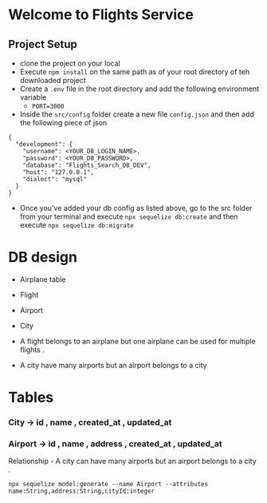 # Welcome to Flights Service

## Project Setup
- clone the project on your local
- Execute `npm install` on the same path as of your root directory of teh downloaded project
- Create a `.env` file in the root directory and add the following environment variable
    - `PORT=3000`
- Inside the `src/config` folder create a new file `config.json` and then add the following piece of json

```
{
  "development": {
    "username": <YOUR_DB_LOGIN_NAME>,
    "password": <YOUR_DB_PASSWORD>,
    "database": "Flights_Search_DB_DEV",
    "host": "127.0.0.1",
    "dialect": "mysql"
  }
}

```

- Once you've added your db config as listed above, go to the src folder from your terminal and execute `npx sequelize db:create`
and then execute `npx sequelize db:migrate` 


# DB design 

  - Airplane table   
  - Flight  
  - Airport
  - City 


- A flight belongs to an airplane but one airplane can be used for multiple flights . 
- A city have many airports but an airport belongs to a city 
 
# Tables

### City -> id , name , created_at , updated_at 

### Airport -> id , name , address , created_at , updated_at 

  Relationship - A city can have many airports but an airport belongs to a city .


 ```
 npx sequelize model:generate --name Airport --attributes name:String,address:String,cityId:integer
 ``` 

